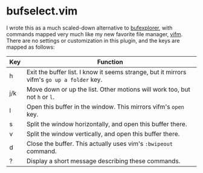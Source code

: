 # bufselect.vim

I wrote this as a much scaled-down alternative to [bufexplorer](https://github.com/jlanzarotta/bufexplorer), with commands mapped very much like my new favorite file manager, [vifm](http://vifm.info/). There are no settings or customization in this plugin, and the keys are mapped as follows:

Key | Function
---|---
h | Exit the buffer list. I know it seems strange, but it mirrors vifm's `go up a folder` key.
j/k | Move down or up the list. Other motions will work too, but not `h` or `l`.
l | Open this buffer in the window. This mirrors vifm's `open` key.
s | Split the window horizontally, and open this buffer there.
v | Split the window vertically, and open this buffer there.
d | Close the buffer. This actually uses vim's `:bwipeout` command.
? | Display a short message describing these commands.
